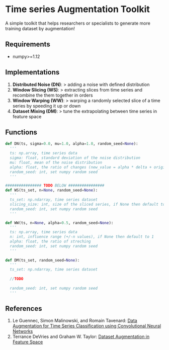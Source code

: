 # Time series Augmentation Toolkit
A simple toolkit that helps researchers or specialists to generate more training dataset by augmentation!

## Requirements
  - numpy>=1.12
    
## Implementations
  1. **Distributed Noise (DN)**:
    > adding a noise with defined distribution
  2. **Window Slicing (WS)**:
    > extracting slices from time series and recombine the them together in orders
  3. **Window Warping (WW)**:
    > warping a randomly selected slice of a time series by speeding it up or down
  4. **Dataset Mixing (DM)**:
    > tune the extrapolating between time series in feature space
  
    
## Functions
  ```python
  def DN(ts, sigma=0.0, mu=1.0, alpha=1.0, random_seed=None):
    '''
    ts: np.array, time series data
    sigma: float, standard deviation of the noise distribution
    mu: float, mean of the noise distribution
    alpha: float, the ratio of changes (new_value = alpha * delta + original_value)
    random_seed: int, set numpy random seed
    '''
  
  ################ TODO BELOW ################
  def WS(ts_set, n=None, random_seed=None):
    '''
    ts_set: np.ndarray, time series dataset
    slicing_size: int, size of the sliced series, if None then default to 1/4 data length
    random_seed: int, set numpy random seed
    '''
  
  def WW(ts, n=None, alpha=0.5, random_seed=None):
    '''
    ts: np.array, time series data
    n: int, influence range (+/-n values), if None then default to 1
    alpha: float, the ratio of streching
    random_seed: int, set numpy random seed
    '''
    
  def DM(ts_set, random_seed=None):
    '''
    ts_set: np.ndarray, time series dataset
    
    //TODO
    
    random_seed: int, set numpy random seed
    '''
  ```  
  
## References
  1. Le Guennec, Simon Malinowski, and Romain Tavenard: [Data Augmentation for Time Series Classification using Convolutional Neural Networks](https://aaltd16.irisa.fr/files/2016/08/AALTD16_paper_9.pdf)
  2. Terrance DeVries and Graham W. Taylor: [Dataset Augmentation in Feature Space](https://arxiv.org/pdf/1702.05538.pdf)